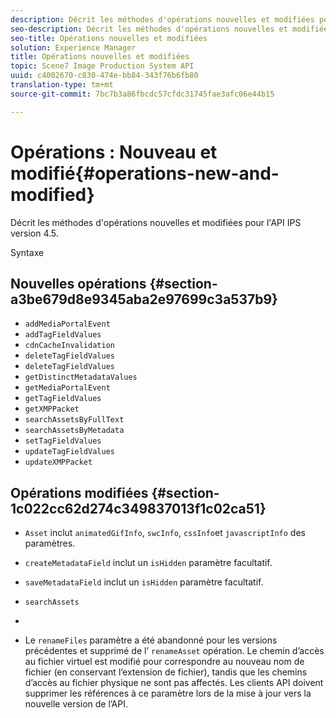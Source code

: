 ```yaml
---
description: Décrit les méthodes d'opérations nouvelles et modifiées pour l'API IPS version 4.5.
seo-description: Décrit les méthodes d'opérations nouvelles et modifiées pour l'API IPS version 4.5.
seo-title: Opérations nouvelles et modifiées
solution: Experience Manager
title: Opérations nouvelles et modifiées
topic: Scene7 Image Production System API
uuid: c4002670-c830-474e-bb84-343f76b6fb80
translation-type: tm+mt
source-git-commit: 7bc7b3a86fbcdc57cfdc31745fae3afc06e44b15

---
```



# Opérations : Nouveau et modifié{#operations-new-and-modified}

Décrit les méthodes d&#39;opérations nouvelles et modifiées pour l&#39;API IPS version 4.5.

Syntaxe

## Nouvelles opérations {#section-a3be679d8e9345aba2e97699c3a537b9}

* `addMediaPortalEvent`
* `addTagFieldValues`
* `cdnCacheInvalidation`
* `deleteTagFieldValues`
* `deleteTagFieldValues`
* `getDistinctMetadataValues`
* `getMediaPortalEvent`
* `getTagFieldValues`
* `getXMPPacket`
* `searchAssetsByFullText`
* `searchAssetsByMetadata`
* `setTagFieldValues`
* `updateTagFieldValues`
* `updateXMPPacket`

## Opérations modifiées {#section-1c022cc62d274c349837013f1c02ca51}

* `Asset` inclut `animatedGifInfo`, `swcInfo`, `cssInfo`et `javascriptInfo` des paramètres.

* `createMetadataField` inclut un `isHidden` paramètre facultatif.

* `saveMetadataField` inclut un `isHidden` paramètre facultatif.

* `searchAssets`
* 
* Le `renameFiles` paramètre a été abandonné pour les versions précédentes et supprimé de l’ `renameAsset` opération. Le chemin d’accès au fichier virtuel est modifié pour correspondre au nouveau nom de fichier (en conservant l’extension de fichier), tandis que les chemins d’accès au fichier physique ne sont pas affectés. Les clients API doivent supprimer les références à ce paramètre lors de la mise à jour vers la nouvelle version de l’API.

